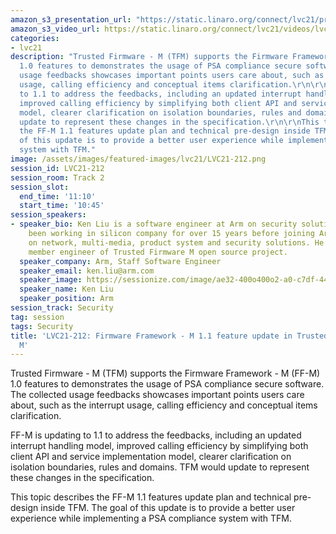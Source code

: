 ```yaml
---
amazon_s3_presentation_url: "https://static.linaro.org/connect/lvc21/presentations/lvc21-212.pdf"
amazon_s3_video_url: https://static.linaro.org/connect/lvc21/videos/lvc21-212.mp4
categories:
- lvc21
description: "Trusted Firmware - M (TFM) supports the Firmware Framework - M (FF-M)
  1.0 features to demonstrates the usage of PSA compliance secure software. The collected
  usage feedbacks showcases important points users care about, such as the interrupt
  usage, calling efficiency and conceptual items clarification.\r\n\r\nFF-M is updating
  to 1.1 to address the feedbacks, including an updated interrupt handling model,
  improved calling efficiency by simplifying both client API and service implementation
  model, clearer clarification on isolation boundaries, rules and domains. TFM would
  update to represent these changes in the specification.\r\n\r\nThis topic describes
  the FF-M 1.1 features update plan and technical pre-design inside TFM. The goal
  of this update is to provide a better user experience while implementing a PSA compliance
  system with TFM."
image: /assets/images/featured-images/lvc21/LVC21-212.png
session_id: LVC21-212
session_room: Track 2
session_slot:
  end_time: '11:10'
  start_time: '10:45'
session_speakers:
- speaker_bio: Ken Liu is a software engineer at Arm on security solutions. He has
    been working in silicon company for over 15 years before joining Arm and focused
    on network, multi-media, product system and security solutions. He is now a key
    member engineer of Trusted Firmware M open source project.
  speaker_company: Arm, Staff Software Engineer
  speaker_email: ken.liu@arm.com
  speaker_image: https://sessionize.com/image/ae32-400o400o2-a0-c7df-444e-9edc-49697029c0b0.f568ad78-bf7b-4df5-aad4-bbbbd3b8e581.jpg
  speaker_name: Ken Liu
  speaker_position: Arm
session_track: Security
tag: session
tags: Security
title: 'LVC21-212: Firmware Framework - M 1.1 feature update in Trusted Firmware -
  M'
---
```


Trusted Firmware - M (TFM) supports the Firmware Framework - M (FF-M) 1.0 features to demonstrates the usage of PSA compliance secure software. The collected usage feedbacks showcases important points users care about, such as the interrupt usage, calling efficiency and conceptual items clarification.

FF-M is updating to 1.1 to address the feedbacks, including an updated interrupt handling model, improved calling efficiency by simplifying both client API and service implementation model, clearer clarification on isolation boundaries, rules and domains. TFM would update to represent these changes in the specification.

This topic describes the FF-M 1.1 features update plan and technical pre-design inside TFM. The goal of this update is to provide a better user experience while implementing a PSA compliance system with TFM.